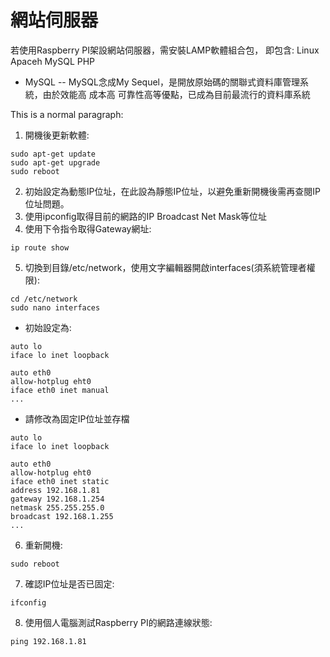 # 網站伺服器

若使用Raspberry PI架設網站伺服器，需安裝LAMP軟體組合包，
即包含: Linux Apaceh MySQL PHP

- MySQL
-- MySQL念成My Sequel，是開放原始碼的關聯式資料庫管理系統，由於效能高 成本高 可靠性高等優點，已成為目前最流行的資料庫系統
<p>This is a normal paragraph:</p>

1. 開機後更新軟體:
<pre><code>sudo apt-get update
sudo apt-get upgrade
sudo reboot
</code></pre>
2. 初始設定為動態IP位址，在此設為靜態IP位址，以避免重新開機後需再查閱IP位址問題。
3. 使用ipconfig取得目前的網路的IP Broadcast Net Mask等位址
4. 使用下令指令取得Gateway網址:
<pre><code>ip route show
</code></pre>
5. 切換到目錄/etc/network，使用文字編輯器開啟interfaces(須系統管理者權限):
<pre><code>cd /etc/network
sudo nano interfaces
</code></pre>
- 初始設定為:
<pre><code>auto lo
iface lo inet loopback

auto eth0
allow-hotplug eht0
iface eth0 inet manual
...
</code></pre>
- 請修改為固定IP位址並存檔
<pre><code>auto lo
iface lo inet loopback

auto eth0
allow-hotplug eht0
iface eth0 inet static
address 192.168.1.81
gateway 192.168.1.254
netmask 255.255.255.0
broadcast 192.168.1.255
...
</code></pre>
6. 重新開機:
<pre><code>sudo reboot
</code></pre>
7. 確認IP位址是否已固定:
<pre><code>ifconfig
</code></pre>
8. 使用個人電腦測試Raspberry PI的網路連線狀態:
<pre><code>ping 192.168.1.81
</code></pre>


